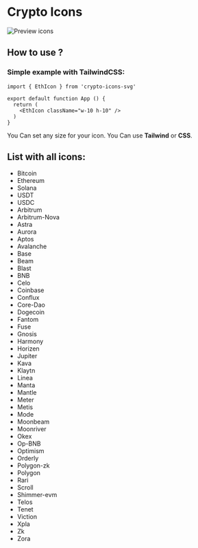 # Crypto Icons

![Preview icons](https://maroon-spare-jay-600.mypinata.cloud/ipfs/QmYY6ZQ9u7xBtUUAghv8BRrjWTJbJmR7kNeu4ZHkqGXYZK)

## How to use ?
### Simple example with TailwindCSS:
``` 
import { EthIcon } from 'crypto-icons-svg'

export default function App () {
  return (
    <EthIcon className="w-10 h-10" />
  )
}
```
You Can set any size for your icon. You Can use <b>Tailwind</b> or <b>CSS</b>.

## List with all icons:
- Bitcoin
- Ethereum
- Solana
- USDT
- USDC
- Arbitrum
- Arbitrum-Nova
- Astra
- Aurora
- Aptos
- Avalanche
- Base
- Beam
- Blast
- BNB
- Celo
- Coinbase
- Conflux
- Core-Dao
- Dogecoin
- Fantom
- Fuse
- Gnosis
- Harmony
- Horizen
- Jupiter
- Kava
- Klaytn
- Linea
- Manta
- Mantle
- Meter
- Metis
- Mode
- Moonbeam
- Moonriver
- Okex
- Op-BNB
- Optimism
- Orderly
- Polygon-zk
- Polygon
- Rari
- Scroll
- Shimmer-evm
- Telos
- Tenet
- Viction
- Xpla
- Zk
- Zora
